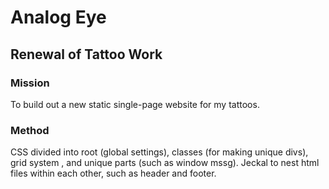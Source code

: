 # Analog Eye
## Renewal of Tattoo Work

### Mission
To build out a new static single-page website for my tattoos.

### Method
CSS divided into root (global settings), classes (for making unique divs), grid system , and unique parts (such as window mssg).
Jeckal to nest html files within each other, such as header and footer.